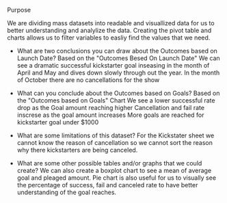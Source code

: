 
Purpose

We are dividing mass datasets into readable and visuallized data for us to better understanding and analylize the data.
Creating the pivot table and charts allows us to filter variables to easliy find the values that we need.


- What are two conclusions you can draw about the Outcomes based on Launch Date?
Based on the "Outcomes Besed On Launch Date" We can see a dramatic successful kickstarter goal inseasing in the month of April and May and dives down slowly through out the year.
In the month of October there are no cancellations for the show

- What can you conclude about the Outcomes based on Goals?
Based on the "Outcomes based on Goals" Chart
We see a lower successful rate drop as the Goal amount reaching higher
Cancellation and fail rate inscrese as the goal amount increases 
More goals are reached for kickstarter goal under $1000

- What are some limitations of this dataset?
For the Kickstater sheet we cannot know the reason of cancellation so we cannot sort the reason why there kickstarters are being canceled.

- What are some other possible tables and/or graphs that we could create?
We can also create a boxplot chart to see a mean of average goal and pleaged amount.
Pie chart is also useful for us to visually see the percentage of success, fail and canceled rate to have better understanding of the goal reaches. 
